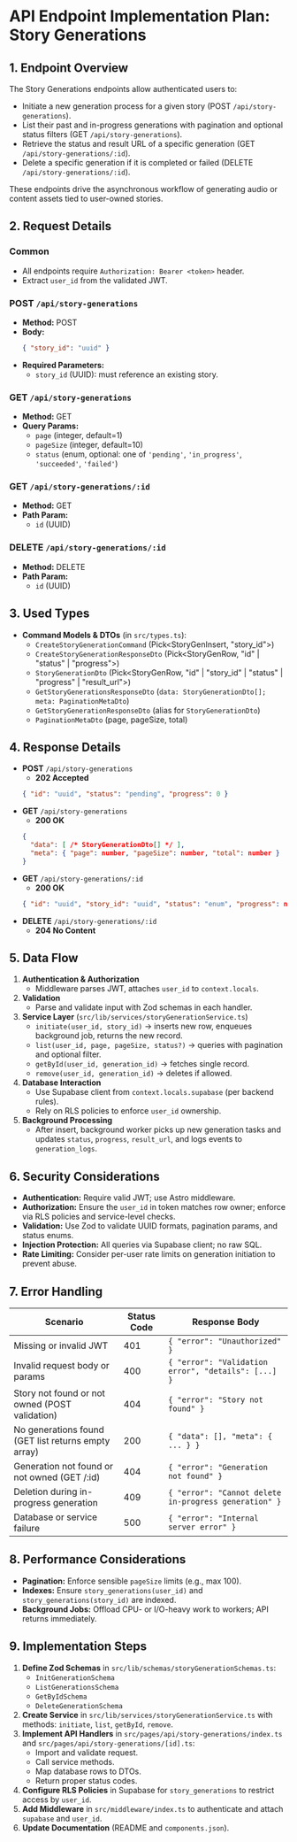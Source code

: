 # API Endpoint Implementation Plan: Story Generations

## 1. Endpoint Overview

The Story Generations endpoints allow authenticated users to:

- Initiate a new generation process for a given story (POST `/api/story-generations`).
- List their past and in-progress generations with pagination and optional status filters (GET `/api/story-generations`).
- Retrieve the status and result URL of a specific generation (GET `/api/story-generations/:id`).
- Delete a specific generation if it is completed or failed (DELETE `/api/story-generations/:id`).

These endpoints drive the asynchronous workflow of generating audio or content assets tied to user-owned stories.

## 2. Request Details

### Common

- All endpoints require `Authorization: Bearer <token>` header.
- Extract `user_id` from the validated JWT.

### POST `/api/story-generations`

- **Method:** POST
- **Body:**
  ```json
  { "story_id": "uuid" }
  ```
- **Required Parameters:**
  - `story_id` (UUID): must reference an existing story.

### GET `/api/story-generations`

- **Method:** GET
- **Query Params:**
  - `page` (integer, default=1)
  - `pageSize` (integer, default=10)
  - `status` (enum, optional: one of `'pending'`, `'in_progress'`, `'succeeded'`, `'failed'`)

### GET `/api/story-generations/:id`

- **Method:** GET
- **Path Param:**
  - `id` (UUID)

### DELETE `/api/story-generations/:id`

- **Method:** DELETE
- **Path Param:**
  - `id` (UUID)

## 3. Used Types

- **Command Models & DTOs** (in `src/types.ts`):
  - `CreateStoryGenerationCommand` (Pick<StoryGenInsert, "story_id">)
  - `CreateStoryGenerationResponseDto` (Pick<StoryGenRow, "id" | "status" | "progress">)
  - `StoryGenerationDto` (Pick<StoryGenRow, "id" | "story_id" | "status" | "progress" | "result_url">)
  - `GetStoryGenerationsResponseDto` (`data: StoryGenerationDto[]; meta: PaginationMetaDto`)
  - `GetStoryGenerationResponseDto` (alias for `StoryGenerationDto`)
  - `PaginationMetaDto` (page, pageSize, total)

## 4. Response Details

- **POST** `/api/story-generations`
  - **202 Accepted**
  ```json
  { "id": "uuid", "status": "pending", "progress": 0 }
  ```
- **GET** `/api/story-generations`
  - **200 OK**
  ```json
  {
    "data": [ /* StoryGenerationDto[] */ ],
    "meta": { "page": number, "pageSize": number, "total": number }
  }
  ```
- **GET** `/api/story-generations/:id`
  - **200 OK**
  ```json
  { "id": "uuid", "story_id": "uuid", "status": "enum", "progress": number, "result_url": "string" }
  ```
- **DELETE** `/api/story-generations/:id`
  - **204 No Content**

## 5. Data Flow

1. **Authentication & Authorization**
   - Middleware parses JWT, attaches `user_id` to `context.locals`.
2. **Validation**
   - Parse and validate input with Zod schemas in each handler.
3. **Service Layer** (`src/lib/services/storyGenerationService.ts`)
   - `initiate(user_id, story_id)` → inserts new row, enqueues background job, returns the new record.
   - `list(user_id, page, pageSize, status?)` → queries with pagination and optional filter.
   - `getById(user_id, generation_id)` → fetches single record.
   - `remove(user_id, generation_id)` → deletes if allowed.
4. **Database Interaction**
   - Use Supabase client from `context.locals.supabase` (per backend rules).
   - Rely on RLS policies to enforce `user_id` ownership.
5. **Background Processing**
   - After insert, background worker picks up new generation tasks and updates `status`, `progress`, `result_url`, and logs events to `generation_logs`.

## 6. Security Considerations

- **Authentication:** Require valid JWT; use Astro middleware.
- **Authorization:** Ensure the `user_id` in token matches row owner; enforce via RLS policies and service-level checks.
- **Validation:** Use Zod to validate UUID formats, pagination params, and status enums.
- **Injection Protection:** All queries via Supabase client; no raw SQL.
- **Rate Limiting:** Consider per-user rate limits on generation initiation to prevent abuse.

## 7. Error Handling

| Scenario                                            | Status Code | Response Body                                         |
| --------------------------------------------------- | ----------- | ----------------------------------------------------- |
| Missing or invalid JWT                              | 401         | `{ "error": "Unauthorized" }`                         |
| Invalid request body or params                      | 400         | `{ "error": "Validation error", "details": [...] }`   |
| Story not found or not owned (POST validation)      | 404         | `{ "error": "Story not found" }`                      |
| No generations found (GET list returns empty array) | 200         | `{ "data": [], "meta": { ... } }`                     |
| Generation not found or not owned (GET /:id)        | 404         | `{ "error": "Generation not found" }`                 |
| Deletion during in-progress generation              | 409         | `{ "error": "Cannot delete in-progress generation" }` |
| Database or service failure                         | 500         | `{ "error": "Internal server error" }`                |

## 8. Performance Considerations

- **Pagination:** Enforce sensible `pageSize` limits (e.g., max 100).
- **Indexes:** Ensure `story_generations(user_id)` and `story_generations(story_id)` are indexed.
- **Background Jobs:** Offload CPU- or I/O-heavy work to workers; API returns immediately.

## 9. Implementation Steps

1. **Define Zod Schemas** in `src/lib/schemas/storyGenerationSchemas.ts`:
   - `InitGenerationSchema`
   - `ListGenerationsSchema`
   - `GetByIdSchema`
   - `DeleteGenerationSchema`
2. **Create Service** in `src/lib/services/storyGenerationService.ts` with methods: `initiate`, `list`, `getById`, `remove`.
3. **Implement API Handlers** in `src/pages/api/story-generations/index.ts` and `src/pages/api/story-generations/[id].ts`:
   - Import and validate request.
   - Call service methods.
   - Map database rows to DTOs.
   - Return proper status codes.
4. **Configure RLS Policies** in Supabase for `story_generations` to restrict access by `user_id`.
5. **Add Middleware** in `src/middleware/index.ts` to authenticate and attach `supabase` and `user_id`.
8. **Update Documentation** (README and `components.json`).
